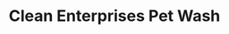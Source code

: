 ---
title: "Clean Enterprises Pet Wash"
url: /rising-sun/clean-enterprises-pet-wash/
shop: Tiersalon
---